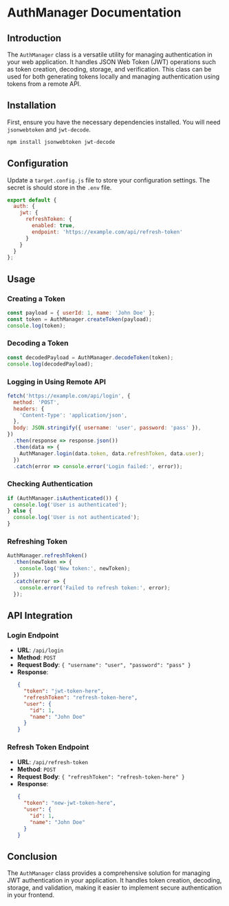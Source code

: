 # AuthManager Documentation

## Introduction

The `AuthManager` class is a versatile utility for managing authentication in your web application. It handles JSON Web Token (JWT) operations such as token creation, decoding, storage, and verification. This class can be used for both generating tokens locally and managing authentication using tokens from a remote API.

## Installation

First, ensure you have the necessary dependencies installed. You will need `jsonwebtoken` and `jwt-decode`.

```bash
npm install jsonwebtoken jwt-decode
```

## Configuration

Update a `target.config.js` file to store your configuration settings. The secret is should store in the `.env` file.

```javascript
export default {
  auth: {
    jwt: {
      refreshToken: {
        enabled: true,
        endpoint: 'https://example.com/api/refresh-token'
      }
    }
  }
};
```

## Usage

### Creating a Token

```javascript
const payload = { userId: 1, name: 'John Doe' };
const token = AuthManager.createToken(payload);
console.log(token);
```

### Decoding a Token

```javascript
const decodedPayload = AuthManager.decodeToken(token);
console.log(decodedPayload);
```

### Logging in Using Remote API

```javascript
fetch('https://example.com/api/login', {
  method: 'POST',
  headers: {
    'Content-Type': 'application/json',
  },
  body: JSON.stringify({ username: 'user', password: 'pass' }),
})
  .then(response => response.json())
  .then(data => {
    AuthManager.login(data.token, data.refreshToken, data.user);
  })
  .catch(error => console.error('Login failed:', error));
```

### Checking Authentication

```javascript
if (AuthManager.isAuthenticated()) {
  console.log('User is authenticated');
} else {
  console.log('User is not authenticated');
}
```

### Refreshing Token

```javascript
AuthManager.refreshToken()
  .then(newToken => {
    console.log('New token:', newToken);
  })
  .catch(error => {
    console.error('Failed to refresh token:', error);
  });
```

## API Integration

### Login Endpoint

- **URL**: `/api/login`
- **Method**: `POST`
- **Request Body**: `{ "username": "user", "password": "pass" }`
- **Response**:
  ```json
  {
    "token": "jwt-token-here",
    "refreshToken": "refresh-token-here",
    "user": {
      "id": 1,
      "name": "John Doe"
    }
  }
  ```

### Refresh Token Endpoint

- **URL**: `/api/refresh-token`
- **Method**: `POST`
- **Request Body**: `{ "refreshToken": "refresh-token-here" }`
- **Response**:
  ```json
  {
    "token": "new-jwt-token-here",
    "user": {
      "id": 1,
      "name": "John Doe"
    }
  }
  ```

## Conclusion

The `AuthManager` class provides a comprehensive solution for managing JWT authentication in your application. It handles token creation, decoding, storage, and validation, making it easier to implement secure authentication in your frontend.
